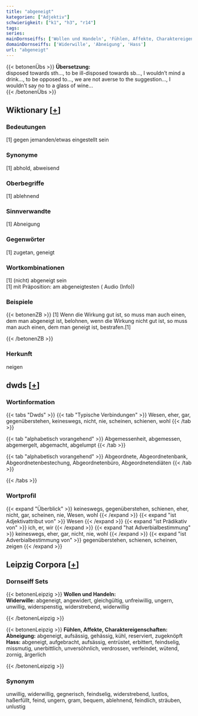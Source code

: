 ```yaml
---
title: "abgeneigt"
kategorien: ["Adjektiv"]
schwierigkeit: ["k1", "h3", "r14"]
tags:
series:
mainDornseiffs: ['Wollen und Handeln', 'Fühlen, Affekte, Charaktereigenschaften']
domainDornseiffs: ['Widerwille', 'Abneigung', 'Hass']
url: "abgeneigt"
---
```


{{< betonenÜbs >}}
**Übersetzung:**  
disposed towards sth..., to be ill-disposed towards sb..., I wouldn’t mind a drink..., to be opposed to..., we are not averse to the suggestion..., I wouldn’t say no to a glass of wine...  
{{< /betonenÜbs >}}

## Wiktionary [[+](https://de.wiktionary.org/wiki/abgeneigt)]

### Bedeutungen
[1] gegen jemanden/etwas eingestellt sein  

### Synonyme
[1] abhold, abweisend  

### Oberbegriffe
[1] ablehnend  

### Sinnverwandte
[1] Abneigung  

### Gegenwörter
[1] zugetan, geneigt  

### Wortkombinationen
[1] (nicht) abgeneigt sein  
[1] mit Präposition: am abgeneigtesten ( Audio (Info))  

### Beispiele
{{< betonenZB >}}
[1] Wenn die Wirkung gut ist, so muss man auch einen, dem man abgeneigt ist, belohnen, wenn die Wirkung nicht gut ist, so muss man auch einen, dem man geneigt ist, bestrafen.[1]  

{{< /betonenZB >}}
### Herkunft
neigen  



## dwds [[+](https://www.dwds.de/wb/abgeneigt)]

### Wortinformation
{{< tabs "Dwds" >}}
{{< tab "Typische Verbindungen" >}}
Wesen, eher, gar, gegenüberstehen, keineswegs, nicht, nie, scheinen, schienen, wohl
{{< /tab >}}

{{< tab "alphabetisch vorangehend" >}}
Abgemessenheit, abgemessen, abgemergelt, abgemacht, abgelumpt
{{< /tab >}}

{{< tab "alphabetisch vorangehend" >}}
Abgeordnete, Abgeordnetenbank, Abgeordnetenbestechung, Abgeordnetenbüro, Abgeordnetendiäten
{{< /tab >}}

{{< /tabs >}}

### Wortprofil
{{< expand "Überblick" >}} keineswegs, gegenüberstehen, schienen, eher, nicht, gar, scheinen, nie, Wesen, wohl {{< /expand >}}
{{< expand "ist Adjektivattribut von" >}} Wesen {{< /expand >}}
{{< expand "ist Prädikativ von" >}} ich, er, wir {{< /expand >}}
{{< expand "hat Adverbialbestimmung" >}} keineswegs, eher, gar, nicht, nie, wohl {{< /expand >}}
{{< expand "ist Adverbialbestimmung von" >}} gegenüberstehen, schienen, scheinen, zeigen {{< /expand >}}

## Leipzig Corpora [[+](https://corpora.uni-leipzig.de/en/res?word=abgeneigt&corpusId=deu_newscrawl-public_2018)]

### Dornseiff Sets
{{< betonenLeipzig >}}
**Wollen und Handeln:**  
**Widerwille:** abgeneigt, angewidert, gleichgültig, unfreiwillig, ungern, unwillig, widerspenstig, widerstrebend, widerwillig  

{{< /betonenLeipzig >}}


{{< betonenLeipzig >}}
**Fühlen, Affekte, Charaktereigenschaften:**  
**Abneigung:** abgeneigt, aufsässig, gehässig, kühl, reserviert, zugeknöpft  
**Hass:** abgeneigt, aufgebracht, aufsässig, entrüstet, erbittert, feindselig, missmutig, unerbittlich, unversöhnlich, verdrossen, verfeindet, wütend, zornig, ärgerlich  

{{< /betonenLeipzig >}}

### Synonym
unwillig, widerwillig, gegnerisch, feindselig, widerstrebend, lustlos, haßerfüllt, feind, ungern, gram, bequem, ablehnend, feindlich, sträuben, unlustig

